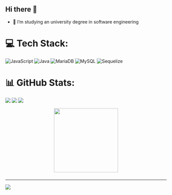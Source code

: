 ## Hi there 👋
- 🔭 I’m studying an university degree in software engineering
<!--
**dlozaco/dlozaco** is a ✨ _special_ ✨ repository because its `README.md` (this file) appears on your GitHub profile.

Here are some ideas to get you started:

- 🔭 I’m currently working on ... 
- 🌱 I’m currently learning ...
- 👯 I’m looking to collaborate on ...
- 🤔 I’m looking for help with ...
- 💬 Ask me about ...
- 📫 How to reach me: ...
- 😄 Pronouns: ...
- ⚡ Fun fact: ...
-->

# 💻 Tech Stack:
![JavaScript](https://img.shields.io/badge/javascript-%23323330.svg?style=for-the-badge&logo=javascript&logoColor=%23F7DF1E) ![Java](https://img.shields.io/badge/java-%23ED8B00.svg?style=for-the-badge&logo=openjdk&logoColor=white) ![MariaDB](https://img.shields.io/badge/MariaDB-003545?style=for-the-badge&logo=mariadb&logoColor=white) ![MySQL](https://img.shields.io/badge/mysql-4479A1.svg?style=for-the-badge&logo=mysql&logoColor=white) ![Sequelize](https://img.shields.io/badge/Sequelize-52B0E7?style=for-the-badge&logo=Sequelize&logoColor=white)
# 📊 GitHub Stats:
![](https://github-readme-stats.vercel.app/api?username=dlozaco&theme=catppuccin_mocha&hide_border=false&include_all_commits=false&count_private=false) ![](https://github-readme-stats.vercel.app/api/top-langs/?username=dlozaco&theme=catppuccin_mocha&hide_border=false&include_all_commits=false&count_private=false&layout=compact)
![](https://nirzak-streak-stats.vercel.app/?user=dlozaco&theme=catppuccin_mocha&hide_border=false)

<div align="center">
  <img height="200" src="https://media.tenor.com/yjXPg6u8QB4AAAAM/fire-anime.gif"  />
</div>

###

---
[![](https://visitcount.itsvg.in/api?id=dlozaco&icon=0&color=0)](https://visitcount.itsvg.in)

<!-- Proudly created with GPRM ( https://gprm.itsvg.in ) -->
